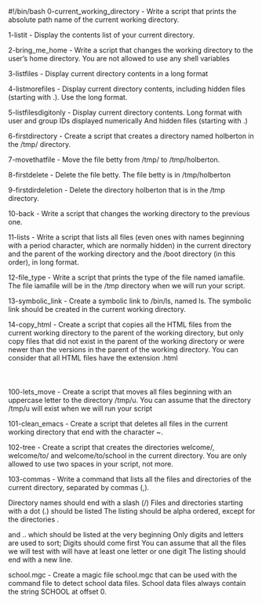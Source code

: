 #!/bin/bash
0-current_working_directory  - Write a script that prints the absolute path name of the current working directory.



1-listit - Display the contents list of your current directory.



2-bring_me_home - Write a script that changes the working directory to the user’s home directory. You are not allowed to use any shell variables



3-listfiles - Display current directory contents in a long format



4-listmorefiles - Display current directory contents, including hidden files (starting with .). Use the long format.



5-listfilesdigitonly - Display current directory contents. Long format with user and group IDs displayed numerically And hidden files (starting with .)



6-firstdirectory - Create a script that creates a directory named holberton in the /tmp/ directory.



7-movethatfile - Move the file betty from /tmp/ to /tmp/holberton.



8-firstdelete - Delete the file betty. The file betty is in /tmp/holberton



9-firstdirdeletion - Delete the directory holberton that is in the /tmp directory.



10-back - Write a script that changes the working directory to the previous one.



11-lists - Write a script that lists all files (even ones with names beginning with a period character, which are normally hidden) in the current directory and the parent of the working directory and the /boot directory (in this order), in long format.



12-file_type - Write a script that prints the type of the file named iamafile. The file iamafile will be in the /tmp directory when we will run your script.



13-symbolic_link - Create a symbolic link to /bin/ls, named ls. The symbolic link should be created in the current working directory.



14-copy_html - Create a script that copies all the HTML files from the current working directory to the parent of the working directory, but only copy files that did not exist in the parent of the working directory or were newer than the versions in the parent of the working directory. You can consider that all HTML files have the extension .html 



100-lets_move - Create a script that moves all files beginning with an uppercase letter to the directory /tmp/u. You can assume that the directory /tmp/u will exist when we will run your script



101-clean_emacs - Create a script that deletes all files in the current working directory that end with the character ~.



102-tree - Create a script that creates the directories welcome/, welcome/to/ and welcome/to/school in the current directory. You are only allowed to use two spaces in your script, not more.



103-commas - Write a command that lists all the files and directories of the current directory, separated by commas (,).



Directory names should end with a slash (/) Files and directories starting with a dot (.) should be listed The listing should be alpha ordered, except for the directories .

 and .. which should be listed at the very beginning Only digits and letters are used to sort; Digits should come first You can assume that all the files we will test with will have at least one letter or one digit The listing should end with a new line.



school.mgc - Create a magic file school.mgc that can be used with the command file to detect school data files. School data files always contain the string SCHOOL at offset 0.
